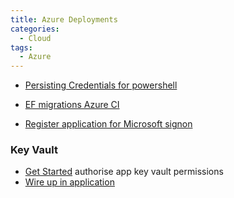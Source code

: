 ```yaml
---
title: Azure Deployments
categories:
  - Cloud
tags:
  - Azure
---
```


* [Persisting Credentials for powershell](https://docs.microsoft.com/en-us/powershell/azure/context-persistence?view=azurermps-6.4.0)

* [EF migrations Azure CI](https://abelsquidhead.com/index.php/2017/07/31/deploying-dbs-in-your-cicd-pipeline-with-ef-core-code-first/)

* [Register application for Microsoft signon](https://apps.dev.microsoft.com)

### Key Vault

* [Get Started](https://docs.microsoft.com/en-us/azure/key-vault/key-vault-get-started) authorise app key vault permissions
* [Wire up in application](https://docs.microsoft.com/en-us/aspnet/core/security/key-vault-configuration?view=aspnetcore-2.1)

